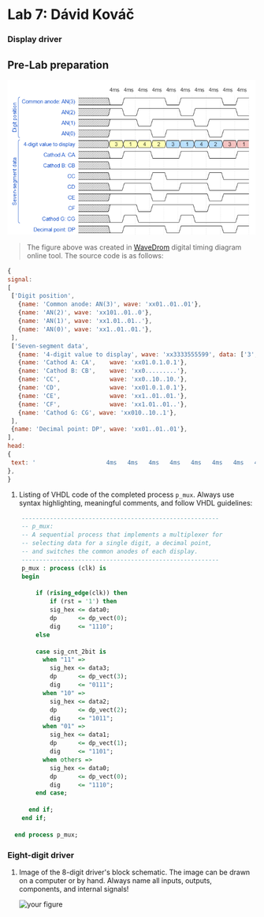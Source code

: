 # Lab 7: Dávid Kováč

### Display driver

## Pre-Lab preparation
   ![Timing of seven-segment display](Images/wavedrom.png)

   > The figure above was created in [WaveDrom](https://wavedrom.com/) digital timing diagram online tool. The source code is as follows:
   >
   ```javascript
   {
  signal:
  [
    ['Digit position',
      {name: 'Common anode: AN(3)', wave: 'xx01..01..01'},
      {name: 'AN(2)', wave: 'xx101..01..0'},
      {name: 'AN(1)', wave: 'xx1.01..01..'},
      {name: 'AN(0)', wave: 'xx1..01..01.'},
    ],
    ['Seven-segment data',
      {name: '4-digit value to display', wave: 'xx3333555599', data: ['3','1','4','2','3','1','4','2','3','1']},
      {name: 'Cathod A: CA', 	wave: 'xx01.0.1.0.1'},
      {name: 'Cathod B: CB', 	wave: 'xx0.........'},
      {name: 'CC', 				wave: 'xx0..10..10.'},
      {name: 'CD', 				wave: 'xx01.0.1.0.1'},
      {name: 'CE', 				wave: 'xx1..01..01.'},
      {name: 'CF', 				wave: 'xx1.01..01..'},
      {name: 'Cathod G: CG', wave: 'xx010..10..1'},
    ],
    {name: 'Decimal point: DP', wave: 'xx01..01..01'},
  ],
  head:
  {
    text: '                    4ms   4ms   4ms   4ms   4ms   4ms   4ms   4ms   4ms   4ms',
  },
}
   ```

<a name="part1"></a>

1. Listing of VHDL code of the completed process `p_mux`. Always use syntax highlighting, meaningful comments, and follow VHDL guidelines:

```vhdl
    --------------------------------------------------------
    -- p_mux:
    -- A sequential process that implements a multiplexer for
    -- selecting data for a single digit, a decimal point,
    -- and switches the common anodes of each display.
    --------------------------------------------------------
	p_mux : process (clk) is
	begin

		if (rising_edge(clk)) then
			if (rst = '1') then
			sig_hex <= data0;
			dp      <= dp_vect(0);
			dig     <= "1110";
		else

        case sig_cnt_2bit is
          when "11" =>
            sig_hex <= data3;
            dp      <= dp_vect(3);
            dig     <= "0111";
          when "10" =>
            sig_hex <= data2;
            dp      <= dp_vect(2);
            dig     <= "1011";
          when "01" =>
            sig_hex <= data1;
            dp      <= dp_vect(1);
            dig     <= "1101";
          when others =>
            sig_hex <= data0;
            dp      <= dp_vect(0);
            dig     <= "1110";
        end case;
        
      end if;
    end if;

  end process p_mux;
```

### Eight-digit driver

1. Image of the 8-digit driver's block schematic. The image can be drawn on a computer or by hand. Always name all inputs, outputs, components, and internal signals!

   ![your figure]()